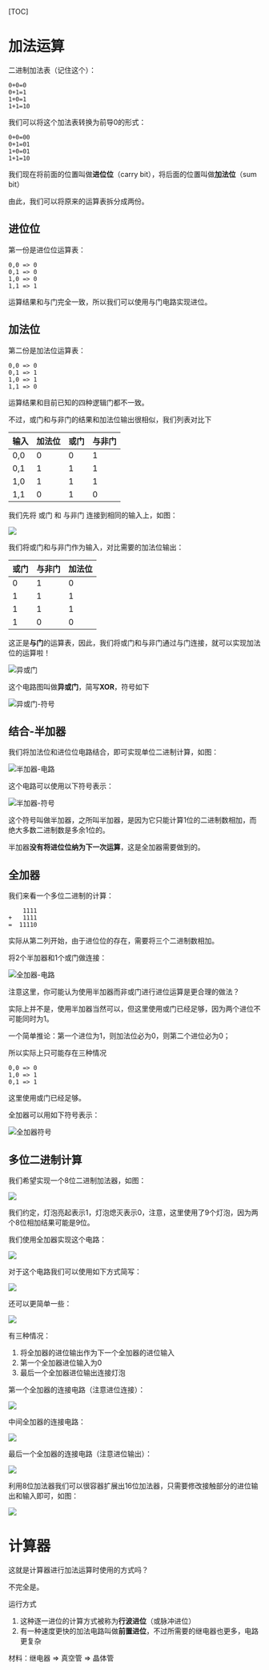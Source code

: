 [TOC]

# 加法运算
二进制加法表（记住这个）：
```
0+0=0
0+1=1
1+0=1
1+1=10
```

我们可以将这个加法表转换为前导0的形式：
```
0+0=00
0+1=01
1+0=01
1+1=10
```

我们现在将前面的位置叫做**进位位**（carry bit），将后面的位置叫做**加法位**（sum bit）

由此，我们可以将原来的运算表拆分成两份。

## 进位位
第一份是进位位运算表：
```
0,0 => 0
0,1 => 0
1,0 => 0
1,1 => 1
```

运算结果和与门完全一致，所以我们可以使用与门电路实现进位。

## 加法位
第二份是加法位运算表：
```
0,0 => 0
0,1 => 1
1,0 => 1
1,1 => 0
```

运算结果和目前已知的四种逻辑门都不一致。

不过，或门和与非门的结果和加法位输出很相似，我们列表对比下

| 输入 | 加法位 | 或门 | 与非门 |
| --- | --- | --- |-----| 
| 0,0 | 0 | 0 | 1   | 
| 0,1 | 1 | 1 | 1   | 
| 1,0 | 1 | 1 | 1   | 
| 1,1 | 0 | 1 | 0   | 

我们先将 或门 和 与非门 连接到相同的输入上，如图：

![](https://pic.imgdb.cn/item/6184fbd92ab3f51d91462f59.jpg)

我们将或门和与非门作为输入，对比需要的加法位输出：

| 或门 | 与非门 | 加法位 |
| --- | --- | --- |
| 0 | 1 | 0 |
| 1 | 1 | 1 |
| 1 | 1 | 1 |
| 1 | 0 | 0 |

这正是**与门**的运算表，因此，我们将或门和与非门通过与门连接，就可以实现加法位的运算啦！

![异或门](https://pic.imgdb.cn/item/6184fcb12ab3f51d91478333.jpg)

这个电路图叫做**异或门**，简写**XOR**，符号如下

![异或门-符号](https://pic.imgdb.cn/item/618510c62ab3f51d915de077.jpg)

## 结合-半加器
我们将加法位和进位位电路结合，即可实现单位二进制计算，如图：

![半加器-电路](https://pic.imgdb.cn/item/618511892ab3f51d915ea0a5.jpg)

这个电路可以使用以下符号表示：

![半加器-符号](https://pic.imgdb.cn/item/618512042ab3f51d915f2811.jpg)

这个符号叫做半加器，之所叫半加器，是因为它只能计算1位的二进制数相加，而绝大多数二进制数是多余1位的。

半加器**没有将进位位纳为下一次运算**，这是全加器需要做到的。

## 全加器
我们来看一个多位二进制的计算：
```
    1111
+   1111
=  11110
```
实际从第二列开始，由于进位位的存在，需要将三个二进制数相加。

将2个半加器和1个或门做连接：

![全加器-电路](https://pic.imgdb.cn/item/6185134c2ab3f51d9160d526.jpg)

注意这里，你可能认为使用半加器而非或门进行进位运算是更合理的做法？

实际上并不是，使用半加器当然可以，但这里使用或门已经足够，因为两个进位不可能同时为1。

一个简单推论：第一个进位为1，则加法位必为0，则第二个进位必为0；

所以实际上只可能存在三种情况
```
0,0 => 0
1,0 => 1
0,1 => 1
```

这里使用或门已经足够。

全加器可以用如下符号表示：

![全加器符号](https://pic.imgdb.cn/item/618514ae2ab3f51d9163232f.jpg)

## 多位二进制计算
我们希望实现一个8位二进制加法器，如图：

![](https://pic.imgdb.cn/item/618653d22ab3f51d91f73a65.jpg)

我们约定，灯泡亮起表示1，灯泡熄灭表示0，注意，这里使用了9个灯泡，因为两个8位相加结果可能是9位。

我们使用全加器实现这个电路：

![](https://pic.imgdb.cn/item/618654722ab3f51d91f838f7.jpg)

对于这个电路我们可以使用如下方式简写：

![](https://pic.imgdb.cn/item/618654f72ab3f51d91f92971.jpg)

还可以更简单一些：

![](https://pic.imgdb.cn/item/618656a02ab3f51d91fc2849.jpg)

有三种情况：
1. 将全加器的进位输出作为下一个全加器的进位输入
2. 第一个全加器进位输入为0
3. 最后一个全加器进位输出连接灯泡

第一个全加器的连接电路（注意进位连接）：

![](https://pic.imgdb.cn/item/618655822ab3f51d91fa1ba9.jpg)

中间全加器的连接电路：

![](https://pic.imgdb.cn/item/618655d92ab3f51d91fab779.jpg)

最后一个全加器的连接电路（注意进位输出）：

![](https://pic.imgdb.cn/item/618656192ab3f51d91fb3423.jpg)

利用8位加法器我们可以很容器扩展出16位加法器，只需要修改接触部分的进位输出和输入即可，如图：

![](https://pic.imgdb.cn/item/6186571f2ab3f51d91fcea5e.jpg)

# 计算器
这就是计算器进行加法运算时使用的方式吗？

不完全是。

运行方式
1. 这种逐一进位的计算方式被称为**行波进位**（或脉冲进位）
2. 有一种速度更快的加法电路叫做**前置进位**，不过所需要的继电器也更多，电路更复杂

材料：继电器 => 真空管 => 晶体管